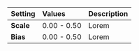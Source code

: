 | Setting   | Values      | Description |
| :-------- | :---------- | :---------- |
| **Scale** | 0.00 - 0.50 | Lorem |
| **Bias**  | 0.00 - 0.50 | Lorem |
